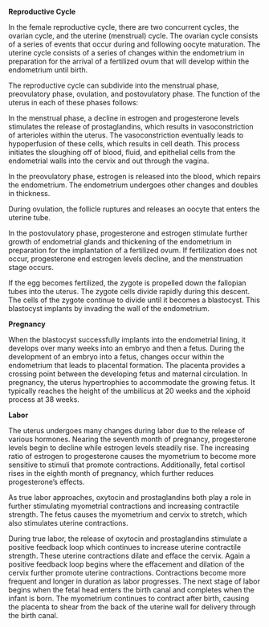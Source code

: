 **Reproductive Cycle**

In the female reproductive cycle, there are two concurrent cycles, the ovarian cycle, and the uterine (menstrual) cycle. The ovarian cycle consists of a series of events that occur during and following oocyte maturation. The uterine cycle consists of a series of changes within the endometrium in preparation for the arrival of a fertilized ovum that will develop within the endometrium until birth.

The reproductive cycle can subdivide into the menstrual phase, preovulatory phase, ovulation, and postovulatory phase. The function of the uterus in each of these phases follows:

In the menstrual phase, a decline in estrogen and progesterone levels stimulates the release of prostaglandins, which results in vasoconstriction of arterioles within the uterus. The vasoconstriction eventually leads to hypoperfusion of these cells, which results in cell death. This process initiates the sloughing off of blood, fluid, and epithelial cells from the endometrial walls into the cervix and out through the vagina.

In the preovulatory phase, estrogen is released into the blood, which repairs the endometrium. The endometrium undergoes other changes and doubles in thickness.

During ovulation, the follicle ruptures and releases an oocyte that enters the uterine tube.

In the postovulatory phase, progesterone and estrogen stimulate further growth of endometrial glands and thickening of the endometrium in preparation for the implantation of a fertilized ovum. If fertilization does not occur, progesterone end estrogen levels decline, and the menstruation stage occurs.

If the egg becomes fertilized, the zygote is propelled down the fallopian tubes into the uterus. The zygote cells divide rapidly during this descent. The cells of the zygote continue to divide until it becomes a blastocyst. This blastocyst implants by invading the wall of the endometrium.

**Pregnancy**

When the blastocyst successfully implants into the endometrial lining, it develops over many weeks into an embryo and then a fetus. During the development of an embryo into a fetus, changes occur within the endometrium that leads to placental formation. The placenta provides a crossing point between the developing fetus and maternal circulation. In pregnancy, the uterus hypertrophies to accommodate the growing fetus. It typically reaches the height of the umbilicus at 20 weeks and the xiphoid process at 38 weeks.

**Labor**

The uterus undergoes many changes during labor due to the release of various hormones. Nearing the seventh month of pregnancy, progesterone levels begin to decline while estrogen levels steadily rise. The increasing ratio of estrogen to progesterone causes the myometrium to become more sensitive to stimuli that promote contractions. Additionally, fetal cortisol rises in the eighth month of pregnancy, which further reduces progesterone’s effects.

As true labor approaches, oxytocin and prostaglandins both play a role in further stimulating myometrial contractions and increasing contractile strength. The fetus causes the myometrium and cervix to stretch, which also stimulates uterine contractions.

During true labor, the release of oxytocin and prostaglandins stimulate a positive feedback loop which continues to increase uterine contractile strength. These uterine contractions dilate and efface the cervix. Again a positive feedback loop begins where the effacement and dilation of the cervix further promote uterine contractions. Contractions become more frequent and longer in duration as labor progresses. The next stage of labor begins when the fetal head enters the birth canal and completes when the infant is born. The myometrium continues to contract after birth, causing the placenta to shear from the back of the uterine wall for delivery through the birth canal.